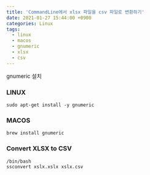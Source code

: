 ```yaml
---
title: 'CommandLine에서 xlsx 파일을 csv 파일로 변환하기'
date: 2021-01-27 15:44:00 +0900
categories: Linux
tags:
  - linux
  - macos
  - gnumeric
  - xlsx
  - csv
---
```


gnumeric 설치
### LINUX
```
sudo apt-get install -y gnumeric
```

### MACOS
```
brew install gnumeric
```

### Convert XLSX to CSV
```
/bin/bash
ssconvert xslx.xslx xslx.csv
```